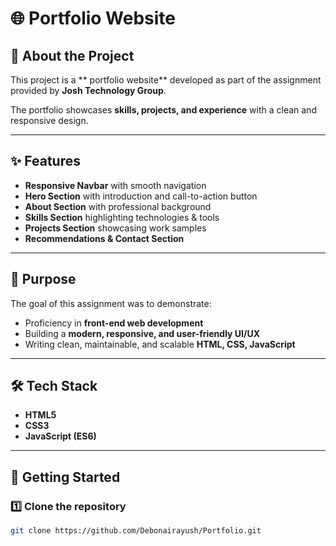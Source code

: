 # 🌐 Portfolio Website   

## 📖 About the Project  
This project is a ** portfolio website** developed as part of the assignment provided by **Josh Technology Group**.  

The portfolio showcases **skills, projects, and experience** with a clean and responsive design.  

---

## ✨ Features  
- **Responsive Navbar** with smooth navigation  
- **Hero Section** with introduction and call-to-action button  
- **About Section** with professional background  
- **Skills Section** highlighting technologies & tools  
- **Projects Section** showcasing work samples  
- **Recommendations & Contact Section**  

---

## 🎯 Purpose  
The goal of this assignment was to demonstrate:  
- Proficiency in **front-end web development**  
- Building a **modern, responsive, and user-friendly UI/UX**  
- Writing clean, maintainable, and scalable **HTML, CSS, JavaScript**  

---

## 🛠️ Tech Stack  
- **HTML5**  
- **CSS3**  
- **JavaScript (ES6)**  

---

## 🚀 Getting Started  

### 1️⃣ Clone the repository  
```bash
git clone https://github.com/Debonairayush/Portfolio.git
